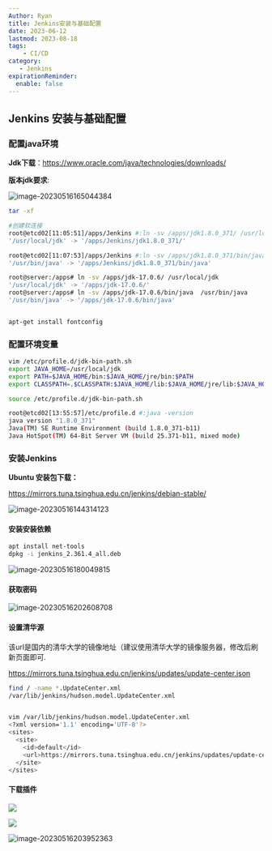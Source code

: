 ```yaml
---
Author: Ryan
title: Jenkins安装与基础配置
date: 2023-06-12
lastmod: 2023-08-18
tags: 
    - CI/CD
category: 
   - Jenkins
expirationReminder:
  enable: false
---
```




## Jenkins 安装与基础配置



###  配置java环境



**Jdk下载**：https://www.oracle.com/java/technologies/downloads/

**版本jdk要求**:

![image-20230516165044384](https://cdn1.ryanxin.live/image-20230516165044384.png)



```bash
tar -xf 

#创建软连接
root@etcd02[11:05:51]/apps/Jenkins #:ln -sv /apps/jdk1.8.0_371/ /usr/local/jdk
'/usr/local/jdk' -> '/apps/Jenkins/jdk1.8.0_371/'

root@etcd02[11:07:53]/apps/Jenkins #:ln -sv /apps/jdk1.8.0_371/bin/java /usr/bin/java
'/usr/bin/java' -> '/apps/Jenkins/jdk1.8.0_371/bin/java'
```

```bash
root@server:/apps# ln -sv /apps/jdk-17.0.6/ /usr/local/jdk
'/usr/local/jdk' -> '/apps/jdk-17.0.6/'  
root@server:/apps# ln -sv /apps/jdk-17.0.6/bin/java  /usr/bin/java
'/usr/bin/java' -> '/apps/jdk-17.0.6/bin/java'


apt-get install fontconfig
```





### **配置环境变量**

```bash
vim /etc/profile.d/jdk-bin-path.sh
export JAVA_HOME=/usr/local/jdk
export PATH=$JAVA_HOME/bin:$JAVA_HOME/jre/bin:$PATH
export CLASSPATH=.$CLASSPATH:$JAVA_HOME/lib:$JAVA_HOME/jre/lib:$JAVA_HOME/lib/tools.jar

source /etc/profile.d/jdk-bin-path.sh
```

```bash
root@etcd02[13:55:57]/etc/profile.d #:java -version
java version "1.8.0_371"
Java(TM) SE Runtime Environment (build 1.8.0_371-b11)
Java HotSpot(TM) 64-Bit Server VM (build 25.371-b11, mixed mode)
```





### 安装Jenkins

**Ubuntu 安装包下载：**

https://mirrors.tuna.tsinghua.edu.cn/jenkins/debian-stable/

![image-20230516144314123](https://cdn1.ryanxin.live/image-20230516144314123.png)

#### 安装安装依赖

```bash
apt install net-tools
dpkg -i jenkins_2.361.4_all.deb
```



![image-20230516180049815](https://cdn1.ryanxin.live/image-20230516180049815.png)



#### **获取密码**

![image-20230516202608708](https://cdn1.ryanxin.live/xxlog/image-20230516202608708.png)



#### **设置清华源**

该url是国内的清华大学的镜像地址（建议使用清华大学的镜像服务器，修改后刷新页面即可.

https://mirrors.tuna.tsinghua.edu.cn/jenkins/updates/update-center.json

```bash
find / -name *.UpdateCenter.xml
/var/lib/jenkins/hudson.model.UpdateCenter.xml


vim /var/lib/jenkins/hudson.model.UpdateCenter.xml
<?xml version='1.1' encoding='UTF-8'?>
<sites>
  <site>
    <id>default</id>
    <url>https://mirrors.tuna.tsinghua.edu.cn/jenkins/updates/update-center.json</url>
  </site>
</sites>
```



#### 下载插件

![](https://cdn1.ryanxin.live/xxlog/image-20230516202918543.png)

![](https://cdn1.ryanxin.live/xxlog/image-20230516203918051.png)

![image-20230516203952363](https://cdn1.ryanxin.live/xxlog/image-20230516203952363.png)





